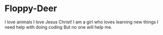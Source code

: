 # Floppy-Deer
I love animals 
I love Jesus Christ!
I am a girl who loves learning new things
I need help with doing coding
But no one will help me.
